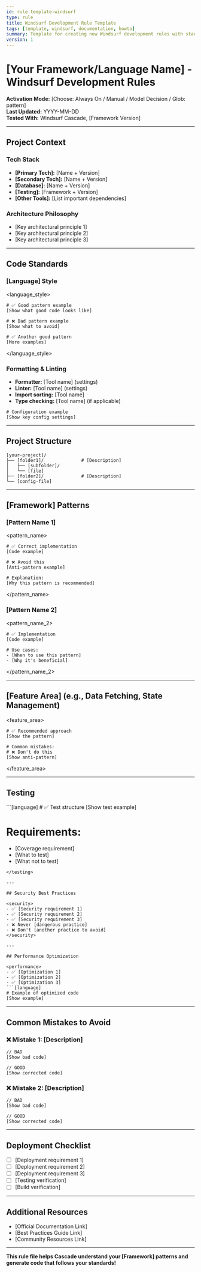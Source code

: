 ```yaml
---
id: rule.template-windsurf
type: rule
title: Windsurf Development Rule Template
tags: [template, windsurf, documentation, howto]
summary: Template for creating new Windsurf development rules with standardized structure and front-matter.
version: 1
---
```


# [Your Framework/Language Name] - Windsurf Development Rules

**Activation Mode:** [Choose: Always On / Manual / Model Decision / Glob: pattern]  
**Last Updated:** YYYY-MM-DD  
**Tested With:** Windsurf Cascade, [Framework Version]

---

## Project Context

### Tech Stack
- **[Primary Tech]:** [Name + Version]
- **[Secondary Tech]:** [Name + Version]
- **[Database]:** [Name + Version]
- **[Testing]:** [Framework + Version]
- **[Other Tools]:** [List important dependencies]

### Architecture Philosophy
- [Key architectural principle 1]
- [Key architectural principle 2]
- [Key architectural principle 3]

---

## Code Standards

### [Language] Style

<language_style>
```[language]
# ✅ Good pattern example
[Show what good code looks like]

# ❌ Bad pattern example
[Show what to avoid]

# ✅ Another good pattern
[More examples]
```
</language_style>

### Formatting & Linting
- **Formatter:** [Tool name] (settings)
- **Linter:** [Tool name] (settings)
- **Import sorting:** [Tool name]
- **Type checking:** [Tool name] (if applicable)

```[config-format]
# Configuration example
[Show key config settings]
```

---

## Project Structure

```
[your-project]/
├── [folder1]/              # [Description]
│   ├── [subfolder]/
│   └── [file]
├── [folder2]/              # [Description]
└── [config-file]
```

---

## [Framework] Patterns

### [Pattern Name 1]

<pattern_name>
```[language]
# ✅ Correct implementation
[Code example]

# ❌ Avoid this
[Anti-pattern example]

# Explanation:
[Why this pattern is recommended]
```
</pattern_name>

### [Pattern Name 2]

<pattern_name_2>
```[language]
# ✅ Implementation
[Code example]

# Use cases:
- [When to use this pattern]
- [Why it's beneficial]
```
</pattern_name_2>

---

## [Feature Area] (e.g., Data Fetching, State Management)

<feature_area>
```[language]
# ✅ Recommended approach
[Show the pattern]

# Common mistakes:
# ❌ Don't do this
[Show anti-pattern]
```
</feature_area>

---

## Testing

<testing>
```[language]
# ✅ Test structure
[Show test example]

# Requirements:
- [Coverage requirement]
- [What to test]
- [What not to test]
```
</testing>

---

## Security Best Practices

<security>
- ✅ [Security requirement 1]
- ✅ [Security requirement 2]
- ✅ [Security requirement 3]
- ❌ Never [dangerous practice]
- ❌ Don't [another practice to avoid]
</security>

---

## Performance Optimization

<performance>
- ✅ [Optimization 1]
- ✅ [Optimization 2]
- ✅ [Optimization 3]
```[language]
# Example of optimized code
[Show example]
```
</performance>

---

## Common Mistakes to Avoid

### ❌ Mistake 1: [Description]
```[language]
// BAD
[Show bad code]

// GOOD
[Show corrected code]
```

### ❌ Mistake 2: [Description]
```[language]
// BAD
[Show bad code]

// GOOD
[Show corrected code]
```

---

## Deployment Checklist

- [ ] [Deployment requirement 1]
- [ ] [Deployment requirement 2]
- [ ] [Deployment requirement 3]
- [ ] [Testing verification]
- [ ] [Build verification]

---

## Additional Resources

- [Official Documentation Link]
- [Best Practices Guide Link]
- [Community Resources Link]

---

**This rule file helps Cascade understand your [Framework] patterns and generate code that follows your standards!**
